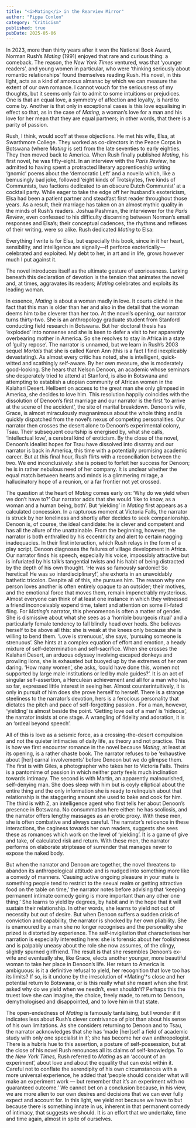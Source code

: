 ```yaml
---
title: "<i>Mating</i> in the Rearview Mirror"
author: "Pippa Conlon"
category: "Criticism"
published: true
pubDate: 2025-05-06
---
```


In 2023, more than thirty years after it won the National Book Award, Norman Rush’s *Mating* (1991) enjoyed that rare and curious thing: a comeback. The reason, the *New York Times* ventured, was that ‘younger readers’, and young women in particular, who were ‘thinking seriously about romantic relationships’ found themselves reading Rush. His novel, in this light, acts as a kind of amorous almanac by which we can measure the extent of our own romance. I cannot vouch for the seriousness of my thoughts, but it seems only fair to admit to some intuitions or prejudices. One is that an equal love, a symmetry of affection and loyalty, is hard to come by. Another is that only in exceptional cases is this love equalising in effect so that, as in the case of *Mating*, a woman’s love for a man and his love for her mean that they are equal partners; in other words, that there is a parity of passion. 

Rush, I think, would scoff at these objections. He met his wife, Elsa, at Swarthmore College. They worked as co-directors in the Peace Corps in Botswana (where *Mating* is set) from the late seventies to early eighties. They then moved back to America. When Rush finally published *Mating*, his first novel, he was fifty-eight. In an interview with the *Paris Review*, he admitted to having spent a protracted literary apprenticeship writing ‘gnomic’ poems about the ‘democratic Left’ and a novella which, like a bemusingly bad joke, followed ‘eight kinds of Trotskyites, five kinds of Communists, two factions dedicated to an obscure Dutch Communist’ at a cocktail party. While eager to take the edge off her husband’s esotericism, Elsa had been a patient partner and steadfast first reader throughout those years. As a result, their marriage has taken on an almost mythic quality in the minds of Rush’s readers. Joshua Pashman, the interviewer for the *Paris Review*, even confessed to his difficulty discerning between Norman’s email responses and Elsa’s; their conceptual cadences, the rhythms and reflexes of their writing, were so alike. Rush dedicated *Mating* to Elsa: 

Everything I write is for Elsa, but especially this book, since in it her heart, sensibility, and intelligence are signally—if perforce esoterically—celebrated and exploited. My debt to her, in art and in life, grows however much I put against it.

The novel introduces itself as the ultimate gesture of uxoriousness. Lurking beneath this declaration of devotion is the tension that animates the novel and, at times, aggravates its readers; *Mating* celebrates and exploits its leading woman. 

In essence, *Mating* is about a woman madly in love. It courts cliché in the fact that this man is older than her and also in the detail that the woman deems him to be cleverer than her too. At the novel’s opening, our narrator turns thirty-two. She is an anthropology graduate student from Stanford conducting field research in Botswana. But her doctoral thesis has ‘exploded’ into nonsense and she is keen to defer a visit to her apparently overbearing mother in America. So she resolves to stay in Africa in a state of ‘guilty repose’. The narrator is unnamed, but we learn in Rush’s 2003 sequel *Mortals* that she is called Karen Ann (this is a fact I find inexplicably devastating). As almost every critic has noted, she is intelligent, quick-witted and scathingly self-aware. By her own measure, she is moderately good-looking. She hears that Nelson Denoon, an academic whose seminars she desperately tried to attend at Stanford, is also in Botswana and attempting to establish a utopian community of African women in the Kalahari Desert. Hellbent on access to the great man she only glimpsed in America, she decides to love him. This resolution happily coincides with the dissolution of Denoon’s first marriage and our narrator is the first ‘to arrive at the scene of the accident’, the site of marital breakdown. Denoon’s wife, Grace, is almost miraculously magnanimous about the whole thing and is quickly dispatched from the novel’s nexus of competing personalities. Our narrator then crosses the desert alone to Denoon’s experimental colony, Tsau. Their subsequent courtship is energised by, what she calls, ‘intellectual love’, a cerebral kind of eroticism. By the close of the novel, Denoon’s idealist hopes for Tsau have dissolved into disarray and our narrator is back in America, this time with a potentially promising academic career. But at this final hour, Rush flirts with a reconciliation between the two. We end inconclusively: she is poised to forfeit her success for Denoon; he is in rather nebulous need of her company. It is unclear whether the equal match between hearts and minds is a glimmering mirage, a hallucinatory hope of a reunion, or a far frontier not yet crossed.  

The question at the heart of *Mating* comes early on: ‘Why do we yield when we don’t have to?’ Our narrator adds that she would ‘like to know, as a woman and a human being, both’. But ‘yielding’ in *Mating* first appears as a calculated concession. In a rapturous moment at Victoria Falls, the narrator is struck by her loneliness and shortly after decides to seek companionship. Denoon is, of course, the ideal candidate: he is clever and competent and has all the allure of the unattainable. From the beginning, however, the narrator is both enthralled by his eccentricity and alert to certain nagging inadequacies. In their first interaction, which Rush relays in the form of a play script, Denoon diagnoses the failures of village development in Africa. Our narrator finds his speech, especially his voice, impossibly attractive but is infuriated by his talk’s tangential twists and his habit of being distracted by the depth of his own thought. ‘He was so famously sardonic\! So heretical\! He was so interdisciplinary\!’, she exhorts in an unavoidably bathetic tricolon. Despite all of this, she pursues him. The reason why one person loves another is often entirely opaque to an outsider; their motives, and the emotional force that moves them, remain impenetrably mysterious. Almost everyone can think of at least one instance in which they witnessed a friend inconceivably expend time, talent and attention on some ill-fated fling. For *Mating*’s narrator, this phenomenon is often a matter of gender. She is dismissive about what she sees as a ‘horrible bourgeois ritual’ and a particularly female tendency to fall blindly head over heels. She believes herself to be above all this: she is weak at the knees only because she is willing to bend them. ‘Love is strenuous’, she says, ‘pursuing someone is strenuous’. She hints at a complex equation of effort and emotion, a heady mixture of self-determination and self-sacrifice. When she crosses the Kalahari Desert, an arduous odyssey involving escaped donkeys and prowling lions, she is exhausted but buoyed up by the extremes of her own daring. ‘How many women’, she asks, ‘could have done this, women not supported by large male institutions or led by male guides?’. It is an act of singular self-assertion, a Herculean achievement and all for a man who has, so far, expressed little interest in seeing her. Almost counterintuitively, it is only in pursuit of him does she prove herself to herself. There is a strange steeliness to the narrator’s devotion, hers is a ferocious personality that dictates the pitch and pace of self-forgetting passion . For a man, however, ‘yielding’ is almost beside the point. ‘Getting love out of a man’ is ‘hideous’, the narrator insists at one stage. A wrangling of fidelity and adoration, it is an ‘ordeal beyond speech’.  

All of this is love as a seismic force, as a crossing-the-desert compulsion and not the quieter intimacies of daily life, as theory and not practice. This is how we first encounter romance in the novel because *Mating*, at least at its opening, is a rather chaste book. The narrator refuses to be ‘exhaustive about \[her\] carnal involvements’ before Denoon but we do glimpse them. The first is with Giles, a photographer who takes her to Victoria Falls. Theirs is a pantomime of passion in which neither party feels much inclination towards intimacy. The second is with Martin, an apparently malnourished, self-denying man. She does sleep with him but is coyly elliptical about the entire thing and the only information she is ready to relinquish about that relationship is the staggering amount she used to bake and cook for him. The third is with Z, an intelligence agent who first tells her about Denoon’s presence in Botswana. No consummation here either: he has scoliosis, and the narrator offers lengthy massages as an erotic proxy. With these men, she is often combative and always careful. The narrator’s reticence in these interactions, the caginess towards her own readers, suggests she sees these as romances which work on the level of ‘yielding’. It is a game of give and take, of calculated risk and return. With these men, the narrator performs on elaborate striptease of surrender that manages never to expose the naked body. 

But when the narrator and Denoon are together, the novel threatens to abandon its anthropological attitude and is nudged into something more like a comedy of manners. ‘Causing active ongoing pleasure in your mate is something people tend to restrict to the sexual realm or getting attractive food on the table on time,’ the narrator notes before advising that ‘keeping permanent intimate comedy going is more important than any other one thing.’ She learns to yield by degrees, by habit and in the hope that it will sustain their relationship. In other words, she learns to yield not out of necessity but out of desire. But when Denoon suffers a sudden crisis of conviction and capability, the narrator is shocked by her own pliability. She is enamoured by a man she no longer recognises and the personality she prized is distorted by experience. The self-invigilation that characterises her narration is especially interesting here: she is forensic about her foolishness and is palpably uneasy about the role she now assumes, of the clingy, slightly spurned girlfriend. The result is that she resembles Denoon’s ex-wife and eventually she, like Grace, elects another younger, more beautiful woman to take her place in Denoon’s life. Her return to America is ambiguous: is it a definitive refusal to yield, her recognition that love too has its limits? If so, is it undone by the irresolution of *Mating’*s close and her potential return to Botswana, or is this really what she meant when she first asked why do we yield when we needn’t, even shouldn’t? Perhaps this the truest love she can imagine, the choice, freely made, to return to Denoon, demythologised and disappointed, and to love him in that state. 

The open-endedness of *Mating* is famously tantalising, but I wonder if it indicates less about Rush’s clever contrivance of plot than about his sense of his own limitations. As she considers returning to Denoon and to Tsau, the narrator acknowledges that she has ‘made \[her\]self a field of academic study with only one specialist in it’; she has become her own anthropologist. There is a hubris hue to this assertion, a posture of self-possession, but at the close of his novel Rush renounces all its claims of self-knowledge. To the *New York Times,* Rush referred to *Mating* as an ‘account of an experiment’, about love and about the equality that can exist within it. Careful not to conflate the serendipity of his own circumstances with a more universal experience, he added that ‘people should consider what will make an experiment work — but remember that it’s an experiment with no guaranteed outcome.’ We cannot bet on a conclusion because, in his view, we are more alien to our own desires and decisions that we can ever fully expect and account for. In this light, we yield not because we have to but because there is something innate in us, inherent in that permanent comedy of intimacy, that suggests we should. It is an effort that we undertake, time and time again, almost in spite of ourselves. 
